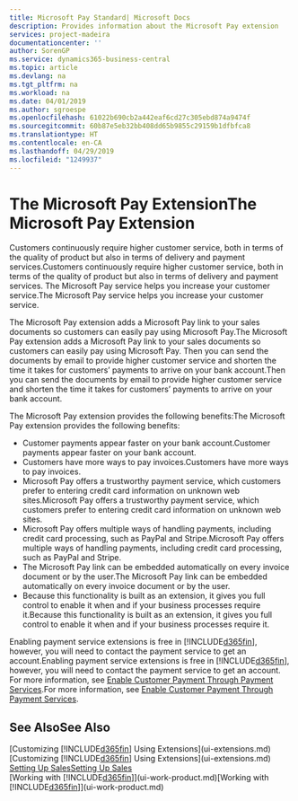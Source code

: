 ```yaml
---
title: Microsoft Pay Standard| Microsoft Docs
description: Provides information about the Microsoft Pay extension
services: project-madeira
documentationcenter: ''
author: SorenGP
ms.service: dynamics365-business-central
ms.topic: article
ms.devlang: na
ms.tgt_pltfrm: na
ms.workload: na
ms.date: 04/01/2019
ms.author: sgroespe
ms.openlocfilehash: 61022b690cb2a442eaf6cd27c305ebd874a9474f
ms.sourcegitcommit: 60b87e5eb32bb408dd65b9855c29159b1dfbfca8
ms.translationtype: HT
ms.contentlocale: en-CA
ms.lasthandoff: 04/29/2019
ms.locfileid: "1249937"
---
```

# <a name="the-microsoft-pay-extension"></a><span data-ttu-id="abcda-103">The Microsoft Pay Extension</span><span class="sxs-lookup"><span data-stu-id="abcda-103">The Microsoft Pay Extension</span></span>
<span data-ttu-id="abcda-104">Customers continuously require higher customer service, both in terms of the quality of product but also in terms of delivery and payment services.</span><span class="sxs-lookup"><span data-stu-id="abcda-104">Customers continuously require higher customer service, both in terms of the quality of product but also in terms of delivery and payment services.</span></span> <span data-ttu-id="abcda-105">The Microsoft Pay service helps you increase your customer service.</span><span class="sxs-lookup"><span data-stu-id="abcda-105">The Microsoft Pay service helps you increase your customer service.</span></span>

<span data-ttu-id="abcda-106">The Microsoft Pay extension adds a Microsoft Pay link to your sales documents so customers can easily pay using Microsoft Pay.</span><span class="sxs-lookup"><span data-stu-id="abcda-106">The Microsoft Pay extension adds a Microsoft Pay link to your sales documents so customers can easily pay using Microsoft Pay.</span></span> <span data-ttu-id="abcda-107">Then you can send the documents by email to provide higher customer service and shorten the time it takes for customers’ payments to arrive on your bank account.</span><span class="sxs-lookup"><span data-stu-id="abcda-107">Then you can send the documents by email to provide higher customer service and shorten the time it takes for customers’ payments to arrive on your bank account.</span></span>

<span data-ttu-id="abcda-108">The Microsoft Pay extension provides the following benefits:</span><span class="sxs-lookup"><span data-stu-id="abcda-108">The Microsoft Pay extension provides the following benefits:</span></span>
- <span data-ttu-id="abcda-109">Customer payments appear faster on your bank account.</span><span class="sxs-lookup"><span data-stu-id="abcda-109">Customer payments appear faster on your bank account.</span></span>
- <span data-ttu-id="abcda-110">Customers have more ways to pay invoices.</span><span class="sxs-lookup"><span data-stu-id="abcda-110">Customers have more ways to pay invoices.</span></span>
- <span data-ttu-id="abcda-111">Microsoft Pay offers a trustworthy payment service, which customers prefer to entering credit card information on unknown web sites.</span><span class="sxs-lookup"><span data-stu-id="abcda-111">Microsoft Pay offers a trustworthy payment service, which customers prefer to entering credit card information on unknown web sites.</span></span>
- <span data-ttu-id="abcda-112">Microsoft Pay offers multiple ways of handling payments, including credit card processing, such as PayPal and Stripe.</span><span class="sxs-lookup"><span data-stu-id="abcda-112">Microsoft Pay offers multiple ways of handling payments, including credit card processing, such as PayPal and Stripe.</span></span>
- <span data-ttu-id="abcda-113">The Microsoft Pay link can be embedded automatically on every invoice document or by the user.</span><span class="sxs-lookup"><span data-stu-id="abcda-113">The Microsoft Pay link can be embedded automatically on every invoice document or by the user.</span></span>
- <span data-ttu-id="abcda-114">Because this functionality is built as an extension, it gives you full control to enable it when and if your business processes require it.</span><span class="sxs-lookup"><span data-stu-id="abcda-114">Because this functionality is built as an extension, it gives you full control to enable it when and if your business processes require it.</span></span>

<span data-ttu-id="abcda-115">Enabling payment service extensions is free in [!INCLUDE[d365fin](includes/d365fin_md.md)], however, you will need to contact the payment service to get an account.</span><span class="sxs-lookup"><span data-stu-id="abcda-115">Enabling payment service extensions is free in [!INCLUDE[d365fin](includes/d365fin_md.md)], however, you will need to contact the payment service to get an account.</span></span> <span data-ttu-id="abcda-116">For more information, see [Enable Customer Payment Through Payment Services](sales-how-enable-payment-service-extensions.md).</span><span class="sxs-lookup"><span data-stu-id="abcda-116">For more information, see [Enable Customer Payment Through Payment Services](sales-how-enable-payment-service-extensions.md).</span></span>

## <a name="see-also"></a><span data-ttu-id="abcda-117">See Also</span><span class="sxs-lookup"><span data-stu-id="abcda-117">See Also</span></span>
<span data-ttu-id="abcda-118">[Customizing [!INCLUDE[d365fin](includes/d365fin_md.md)] Using Extensions](ui-extensions.md)</span><span class="sxs-lookup"><span data-stu-id="abcda-118">[Customizing [!INCLUDE[d365fin](includes/d365fin_md.md)] Using Extensions](ui-extensions.md)</span></span>  
[<span data-ttu-id="abcda-119">Setting Up Sales</span><span class="sxs-lookup"><span data-stu-id="abcda-119">Setting Up Sales</span></span>](sales-setup-sales.md)  
<span data-ttu-id="abcda-120">[Working with [!INCLUDE[d365fin](includes/d365fin_md.md)]](ui-work-product.md)</span><span class="sxs-lookup"><span data-stu-id="abcda-120">[Working with [!INCLUDE[d365fin](includes/d365fin_md.md)]](ui-work-product.md)</span></span>
